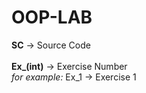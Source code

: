 # OOP-LAB

**SC** -> Source Code <br><br>
**Ex_(int)** -> Exercise Number<br>
*for example:* Ex_1 -> Exercise 1
